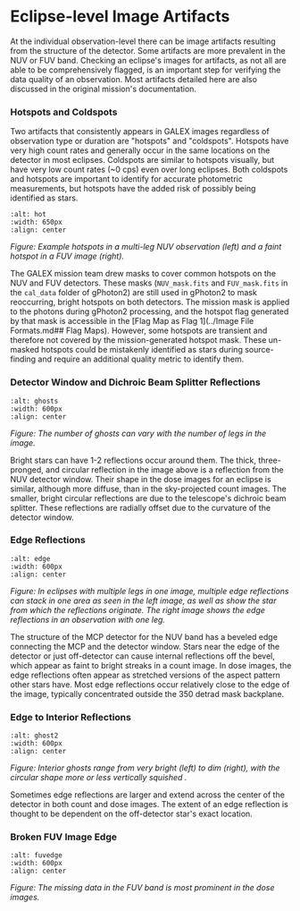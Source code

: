 # Eclipse-level Image Artifacts 

At the individual observation-level there can be image artifacts resulting from the structure of the detector. Some artifacts are more prevalent in the NUV or FUV band. Checking an eclipse's images for artifacts, as not all are able to be comprehensively flagged, is an important step for verifying the data quality of an observation. Most artifacts detailed here are also discussed in the original mission's documentation.

### Hotspots and Coldspots 
Two artifacts that consistently appears in GALEX images regardless of observation type or duration are "hotspots" and "coldspots". Hotspots have very high count rates and generally occur in the same locations on the detector in most eclipses. Coldspots are similar to hotspots visually, but have very low count rates (~0 cps) even over long eclipses. Both coldspots and hotspots are important to identify for accurate photometric measurements, but hotspots have the added risk of possibly being identified as stars.

```{image} figures/hotspots.png
:alt: hot
:width: 650px
:align: center
```
*Figure: Example hotspots in a multi-leg NUV observation (left) and a faint hotspot in a FUV image (right).*

The GALEX mission team drew masks to cover common hotspots on the NUV and FUV detectors. These masks (`NUV_mask.fits` and `FUV_mask.fits` in the `cal_data` folder of gPhoton2) are still used in gPhoton2 to mask reoccurring, bright hotspots on both detectors. The mission mask is applied to the photons during gPhoton2 processing, and the hotspot flag generated by that mask is accessible in the [Flag Map as Flag 1](../Image File Formats.md## Flag Maps). However, some hotspots are transient and therefore not covered by the mission-generated hotspot mask. These un-masked hotspots could be mistakenly identified as stars during source-finding and require an additional quality metric to identify them. 

### Detector Window and Dichroic Beam Splitter Reflections
```{image} figures/dichroicghosts.png
:alt: ghosts
:width: 600px
:align: center
```
*Figure: The number of ghosts can vary with the number of legs in the image.*

Bright stars can have 1-2 reflections occur around them. The thick, three-pronged, and circular reflection in the image above is a reflection from the NUV detector window. Their shape in the dose images for an eclipse is similar, although more diffuse, than in the sky-projected count images. The smaller, bright circular reflections are due to the telescope's dichroic beam splitter. These reflections are radially offset due to the curvature of the detector window. 

### Edge Reflections 
```{image} figures/edgereflections.png
:alt: edge
:width: 600px
:align: center
```
*Figure: In eclipses with multiple legs in one image, multiple edge reflections can stack in one area as seen in the left image, as well as show the star from which the reflections originate. The right image shows the edge reflections in an observation with one leg.*

The structure of the MCP detector for the NUV band has a beveled edge connecting the MCP and the detector window. Stars near the edge of the detector or just off-detector can cause internal reflections off the bevel, which appear as faint to bright streaks in a count image. In dose images, the edge reflections often appear as stretched versions of the aspect pattern other stars have. Most edge reflections occur relatively close to the edge of the image, typically concentrated outside the 350 detrad mask backplane. 

### Edge to Interior Reflections 
```{image} figures/interiorghost.png
:alt: ghost2
:width: 600px
:align: center
```
*Figure: Interior ghosts range from very bright (left) to dim (right), with the circular shape more or less vertically squished .*

Sometimes edge reflections are larger and extend across the center of the detector in both count and dose images. The extent of an edge reflection is thought to be dependent on the off-detector star's exact location. 

### Broken FUV Image Edge  
```{image} figures/brokenfuv_edge.png
:alt: fuvedge
:width: 600px
:align: center
```
*Figure: The missing data in the FUV band is most prominent in the dose images.*
 


